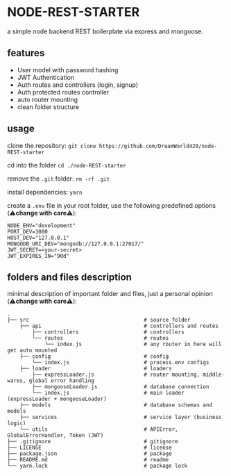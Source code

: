 # NODE-REST-STARTER

a simple node backend REST boilerplate via express and mongoose.

## features

-   User model with password hashing
-   JWT Authentication
-   Auth routes and controllers (login, signup)
-   Auth protected routes controller
-   auto router mounting
-   clean folder structure

## usage

clone the repository:
`git clone https://github.com/DreamWorld420/node-REST-starter`

cd into the folder
`cd ./node-REST-starter`

remove the `.git` folder:
`rm -rf .git`

install dependencies:
`yarn`

create a `.env` file in your root folder, use the following predefined options (⚠️**change with care**⚠️):

```
NODE_ENV="development"
PORT_DEV=3000
HOST_DEV="127.0.0.1"
MONGODB_URI_DEV="mongodb://127.0.0.1:27017/"
JWT_SECRET=<your-secret>
JWT_EXPIRES_IN="90d"
```

## folders and files description

minimal description of important folder and files, just a personal opinion (⚠️**change with care**⚠️):

```
.
├── src                                     # source folder
    ├── api                                 # controllers and routes
        ├── controllers                     # controllers
        └── routes                          # routes
            └── index.js                    # any router in here will get auto mounted
    ├── config                              # config
        └── index.js                        # process.env configs
    ├── loader                              # loaders
        ├── expressLoader.js                # router mounting, middle-wares, global error handling
        ├── mongooseLoader.js               # database connection
        └── index.js                        # main loader (expressLoader + mongooseLoader)
    ├── models                              # database schemas and models
    ├── services                            # service layer (business logic)
    └── utils                               # APIError, GlobalErrorHandler, Token (JWT)
├── .gitignore                              # gitignore
├── LICENSE                                 # license
├── package.json                            # package
├── README.md                               # readme
└── yarn.lock                               # package lock

```
